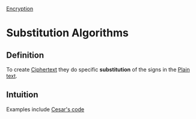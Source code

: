 [Encryption](Encryption.md)
# Substitution Algorithms
## Definition
To create [Ciphertext](Ciphertext.md) they do specific **substitution** of the signs in the [Plain text](Plain%20text.md).

## Intuition
Examples include [Cesar's code](Cesar's%20code)
